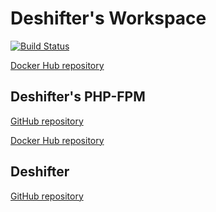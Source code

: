 # Deshifter's Workspace

[![Build Status](https://travis-ci.org/deshifter/workspace.svg?branch=master)](https://travis-ci.org/deshifter/workspace)

[Docker Hub repository](https://hub.docker.com/repository/docker/deshifter/workspace)

## Deshifter's PHP-FPM

[GitHub repository](https://github.com/Deshifter/php-fpm)

[Docker Hub repository](https://hub.docker.com/repository/docker/deshifter/php-fpm)

## Deshifter

[GitHub repository](https://github.com/Deshifter/deshifter)